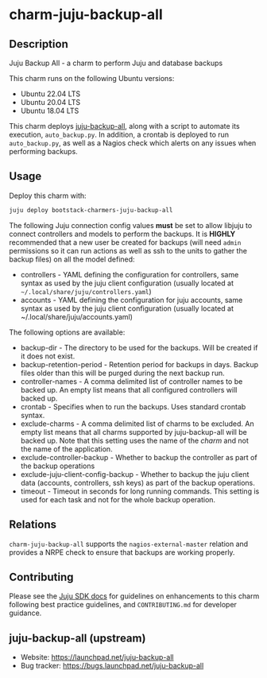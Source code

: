 # charm-juju-backup-all

## Description

Juju Backup All - a charm to perform Juju and database backups

<!---
NOTE(sudeephb): At this time, this charm supports jammy, focal and bionic. Two different
charm files were built and released - one for jammy, another for focal+bionic. However, because of how
charmhub is built, it only shows the version that is supported by the latest upload, which, in
this case, is 22.04. To convey that it is supported in 20.04 and 18.04 as well, the supported versions
are listed below.
-->
This charm runs on the following Ubuntu versions:

* Ubuntu 22.04 LTS
* Ubuntu 20.04 LTS
* Ubuntu 18.04 LTS

This charm deploys [juju-backup-all](https://launchpad.net/juju-backup-all),
along with a script to automate its execution, `auto_backup.py`. In addition,
a crontab is deployed to run `auto_backup.py`, as well as a Nagios check which
alerts on any issues when performing backups.

## Usage

Deploy this charm with:
```sh
juju deploy bootstack-charmers-juju-backup-all
```

The following Juju connection config values **must** be set to allow libjuju to
connect controllers and models to perform the backups. It is **HIGHLY**
recommended that a new user be created for backups (will need `admin`
permissions so it can run actions as well as ssh to the units to gather the
backup files) on all the model defined:

* controllers - YAML defining the configuration for controllers, same syntax as
  used by the juju client configuration (usually located at
  `~/.local/share/juju/controllers.yaml`)
* accounts - YAML defining the configuration for juju accounts, same syntax as
  used by the juju client configuration (usually located at
  ~/.local/share/juju/accounts.yaml)

The following options are available:

* backup-dir - The directory to be used for the backups. Will be created if it
  does not exist.
* backup-retention-period - Retention period for backups in days. Backup files
  older than this will be purged during the next backup run.
* controller-names - A comma delimited list of controller names to be backed
  up. An empty list means that all configured controllers will backed up.
* crontab - Specifies when to run the backups. Uses standard crontab syntax.
* exclude-charms - A comma delimited list of charms to be excluded. An empty
  list means that all charms supported by juju-backup-all will be backed up.
  Note that this setting uses the name of the *charm* and not the name of the
  application.
* exclude-controller-backup - Whether to backup the controller as part of the
  backup operations
* exclude-juju-client-config-backup - Whether to backup the juju client data
  (accounts, controllers, ssh keys) as part of the backup operations.
* timeout - Timeout in seconds for long running commands. This setting is used
  for each task and not for the whole backup operation.

## Relations

`charm-juju-backup-all` supports the `nagios-external-master` relation and
provides a NRPE check to ensure that backups are working properly.

## Contributing

Please see the [Juju SDK docs](https://juju.is/docs/sdk) for guidelines
on enhancements to this charm following best practice guidelines, and
`CONTRIBUTING.md` for developer guidance.

## juju-backup-all (upstream)

* Website: https://launchpad.net/juju-backup-all
* Bug tracker: https://bugs.launchpad.net/juju-backup-all
